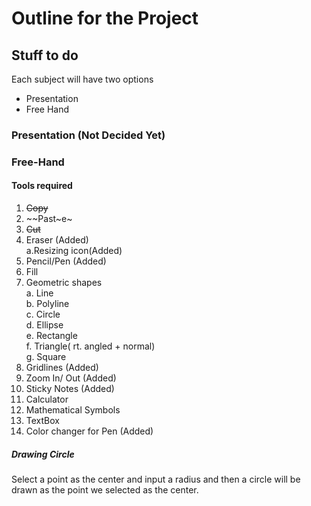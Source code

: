 # Outline for the Project

## Stuff to do

Each subject will have two options 

- Presentation
- Free Hand

### Presentation (Not Decided Yet)

### Free-Hand
#### Tools required
1. ~~Copy~~
2. ~~Past~e~
3. ~~Cut~~
4. Eraser  (Added)<br><t>a.Resizing icon(Added)
5. Pencil/Pen (Added)
6. Fill
7. Geometric shapes<br>
    a. Line<br>
    b. Polyline<br>
    c. Circle<br>
    d. Ellipse<br>
    e. Rectangle<br>
    f. Triangle( rt. angled + normal) <br>
    g. Square <br>
8. Gridlines (Added)
9. Zoom In/ Out   (Added)
10. Sticky Notes  (Added)
11. Calculator
12. Mathematical Symbols
13. TextBox
14. Color changer for Pen (Added)

##### Drawing Circle

Select a point as the center and input a radius and then a circle will be drawn as the point we selected as the center.

